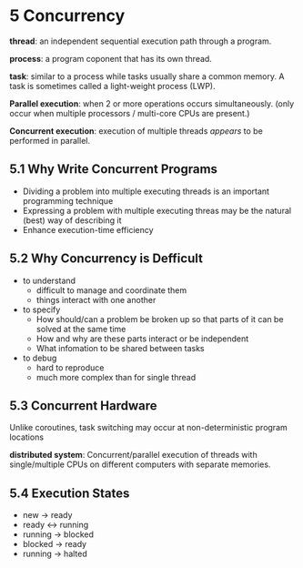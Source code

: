 # 5 Concurrency

**thread**: an independent sequential execution path through a program.

**process**: a program coponent that has its own thread.

**task**: similar to a process while tasks usually share a common memory. A task is sometimes called a light-weight process (LWP).

**Parallel execution**: when 2 or more operations occurs simultaneously. (only occur when multiple processors / multi-core CPUs are present.)

**Concurrent execution**: execution of multiple threads *appears* to be performed in parallel.

## 5.1 Why Write Concurrent Programs

- Dividing a problem into multiple executing threads is an important programming technique
- Expressing a problem with multiple executing threas may be the natural (best) way of describing it
- Enhance execution-time efficiency

## 5.2 Why Concurrency is Defficult

- to understand
   -  difficult to manage and coordinate them
   -  things interact with one another
- to specify
   - How should/can a problem be broken up so that parts of it can be solved at the same time
   - How and why are these parts interact or be independent
   - What infomation to be shared between tasks
- to debug
   - hard to reproduce
   - much more complex than for single thread

## 5.3 Concurrent Hardware

Unlike coroutines, task switching may occur at non-deterministic program locations

**distributed system**: Concurrent/parallel execution of threads with single/multiple CPUs on different computers with separate memories.

## 5.4 Execution States

- new -> ready
- ready <-> running
- running -> blocked
- blocked -> ready
- running -> halted